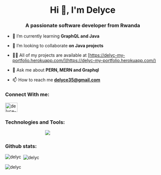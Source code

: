  <h1 align="center">Hi 👋, I'm Delyce</h1>
<h3 align="center">A passionate software developer from Rwanda</h3>

- 🌱 I’m currently learning **GraphQL and Java**

- 👯 I’m looking to collaborate **on Java projects**

- 👨‍💻 All of my projects are available at [https://delyc-my-portfolio.herokuapp.com/](https://delyc-my-portfolio.herokuapp.com/)

- 💬 Ask me about **PERN, MERN and Graphql**

- 📫 How to reach me **delyce35@gmail.com** 


</p>

<h3 align="left">Connect With me:</h3>
<a href="https://linkedin.com/in/delyce-twizeyimana" target="blank"><img align="center" src="https://raw.githubusercontent.com/rahuldkjain/github-profile-readme-generator/master/src/images/icons/Social/linked-in-alt.svg" alt="delyce-twizeyimana" height="30" width="40" /></a>


<h3 align="left">Technologies and Tools:</h3>
<p align="left">
    <img src="	https://img.shields.io/badge/React-20232A?style=for-the-badge&logo=react&logoColor=61DAFB" alt="" />
    <img src="https://img.shields.io/badge/JavaScript-323330?style=for-the-badge&logo=javascript&logoColor=F7DF1E" alt="" />
    <img src="https://img.shields.io/badge/Node.js-339933?style=for-the-badge&logo=nodedotjs&logoColor=white" alt="" />
    <img src="https://img.shields.io/badge/nuxt.js-00C58E?style=for-the-badge&logo=nuxtdotjs&logoColor=white" alt="" />
    <img src="https://img.shields.io/badge/GraphQl-E10098?style=for-the-badge&logo=graphql&logoColor=white" alt="" />
    <img src="https://img.shields.io/badge/Apollo%20GraphQL-311C87?&style=for-the-badge&logo=Apollo%20GraphQL&logoColor=white" alt="" />
    <img src="https://img.shields.io/badge/next.js-000000?style=for-the-badge&logo=nextdotjs&logoColor=white" alt="" />
    <img src="https://img.shields.io/badge/Python-FFD43B?style=for-the-badge&logo=python&logoColor=blue" alt="" />
    <img src="https://img.shields.io/badge/Docker-2CA5E0?style=for-the-badge&logo=docker&logoColor=white" alt="" />
    <img src="https://img.shields.io/badge/chai-A30701?style=for-the-badge&logo=chai&logoColor=white" alt="" />
    <img src="https://img.shields.io/badge/firebase-ffca28?style=for-the-badge&logo=firebase&logoColor=black" alt="" />
    <img src="https://img.shields.io/badge/Babel-F9DC3E?style=for-the-badge&logo=babel&logoColor=white" alt="" />
    <img src="https://img.shields.io/badge/Express.js-000000?style=for-the-badge&logo=express&logoColor=white" alt="" />
    <img src="https://img.shields.io/badge/Jest-C21325?style=for-the-badge&logo=jest&logoColor=white" alt="" />
    <img src="https://img.shields.io/badge/GitHub%20Pages-222222?style=for-the-badge&logo=GitHub%20Pages&logoColor=white" alt="" />
    <img src="	https://img.shields.io/badge/Mocha-8D6748?style=for-the-badge&logo=Mocha&logoColor=white" alt="" />
    <img src="https://img.shields.io/badge/Material%20UI-007FFF?style=for-the-badge&logo=mui&logoColor=white" alt="" />
    <img src="https://img.shields.io/badge/Markdown-000000?style=for-the-badge&logo=markdown&logoColor=white" alt="" />
    <img src="https://img.shields.io/badge/kubernetes-326ce5.svg?&style=for-the-badge&logo=kubernetes&logoColor=white" alt="" />
    <img src="https://img.shields.io/badge/npm-CB3837?style=for-the-badge&logo=npm&logoColor=white" alt="" />
    <img src="https://img.shields.io/badge/Postman-FF6C37?style=for-the-badge&logo=Postman&logoColor=white" alt="" />
    <img src="https://img.shields.io/badge/json-5E5C5C?style=for-the-badge&logo=json&logoColor=white" alt="" />
    <img src="https://img.shields.io/badge/HTML5-E34F26?style=for-the-badge&logo=html5&logoColor=white" alt="" />
    <img src="https://img.shields.io/badge/Redux-593D88?style=for-the-badge&logo=redux&logoColor=white" alt="" />
    <img src="https://img.shields.io/badge/Socket.io-010101?&style=for-the-badge&logo=Socket.io&logoColor=white" alt="" />
    <img src="https://img.shields.io/badge/strapi-2e7eea?style=for-the-badge&logo=strapi&logoColor=white" alt="" />
    <img src="	https://img.shields.io/badge/Sass-CC6699?style=for-the-badge&logo=sass&logoColor=white" alt="" />
    <img src="https://img.shields.io/badge/Swagger-85EA2D?style=for-the-badge&logo=Swagger&logoColor=white" alt="" />
    <img src="https://img.shields.io/badge/Tailwind_CSS-38B2AC?style=for-the-badge&logo=tailwind-css&logoColor=white" alt="" />
    <img src="https://img.shields.io/badge/Stripe-626CD9?style=for-the-badge&logo=Stripe&logoColor=white" alt="" />
    <img src="https://img.shields.io/badge/Webpack-8DD6F9?style=for-the-badge&logo=Webpack&logoColor=white" alt="" />
    <img src="https://img.shields.io/badge/GIT-E44C30?style=for-the-badge&logo=git&logoColor=white" alt="" />
    <img src="https://img.shields.io/badge/GitLab-330F63?style=for-the-badge&logo=gitlab&logoColor=white" alt="" />
    <img src="https://img.shields.io/badge/Jira-0052CC?style=for-the-badge&logo=Jira&logoColor=white" />

<img src="https://img.shields.io/badge/Trello-0052CC?style=for-the-badge&logo=trello&logoColor=white" alt="" />
<img src="	https://img.shields.io/badge/PostgreSQL-316192?style=for-the-badge&logo=postgresql&logoColor=white" alt="" />
<img src="https://img.shields.io/badge/MySQL-005C84?style=for-the-badge&logo=mysql&logoColor=white" alt="" />
<img src="	https://img.shields.io/badge/MongoDB-4EA94B?style=for-the-badge&logo=mongodb&logoColor=white" alt="" />
<img src="https://img.shields.io/badge/Heroku-430098?style=for-the-badge&logo=heroku&logoColor=white" alt="" />
<img src="https://img.shields.io/badge/GitHub_Actions-2088FF?style=for-the-badge&logo=github-actions&logoColor=white" alt="" />
<img src="https://img.shields.io/badge/circleci-343434?style=for-the-badge&logo=circleci&logoColor=white" alt="" />


<h3 align="left">Github stats:</h3>
<p><img align="left" src="https://github-readme-stats.vercel.app/api/top-langs?username=delyc&show_icons=true&locale=en&layout=compact" alt="delyc" /></p>

<p>&nbsp;<img align="center" src="https://github-readme-stats.vercel.app/api?username=delyc&show_icons=true&locale=en" alt="delyc" /></p>

<p><img align="center" src="https://github-readme-streak-stats.herokuapp.com/?user=delyc&" alt="delyc" /></p>

